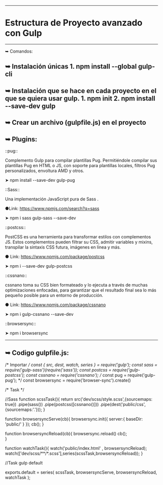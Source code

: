 ----------------------------------------
# Estructura de Proyecto avanzado con Gulp
----------------------------------------
➥ Comandos:

➥ Instalación únicas
    1. npm install --global gulp-cli
----------------------------------------
➥ Instalación que se hace en cada proyecto en el que se quiera usar gulp.
    1. npm init
    2. npm install --save-dev gulp
----------------------------------------
➥ Crear un archivo (gulpfile.js) en el proyecto
----------------------------------------
➥ Plugins:
----------------------------------------

::pug::

  Complemento Gulp para compilar plantillas Pug. Permitiéndole compilar sus plantillas Pug en HTML o JS, con soporte para plantillas locales, filtros Pug personalizados, envoltura AMD y otros.

  ➤ npm install --save-dev gulp-pug
  
::Sass::

  Una implementación JavaScript pura de Sass .

  ●Link: https://www.npmjs.com/search?q=sass

  ➤ npm i sass gulp-sass --save-dev

::postcss::

  PostCSS es una herramienta para transformar estilos con complementos JS. Estos complementos pueden filtrar su CSS, admitir variables y mixins, transpilar la sintaxis CSS futura, imágenes en línea y más.

  ● Link: https://www.npmjs.com/package/postcss

  ➤ npm i --save-dev gulp-postcss

::cssnano::

  cssnano toma su CSS bien formateado y lo ejecuta a través de muchas optimizaciones enfocadas, para garantizar que el resultado final sea lo más pequeño posible para un entorno de producción.

  ● Link: https://www.npmjs.com/package/cssnano

  ➤ npm i gulp-cssnano --save-dev

::browsersync::

  ➤ npm i browsersync
  
----------------------------------------
➥ Codigo gulpfile.js:
----------------------------------------

/* Importar */
const { src, dest, watch, series } = require('gulp');
const sass = require('gulp-sass')(require('sass'));
const postcss = require('gulp-postcss');
const cssnano = require('cssnano');
/* const pug = require('gulp-pug'); */
const browsersync = require('browser-sync').create()



/* Task */

//Sass
function scssTask(){
  return src('dev/scss/style.scss',{sourcemaps: true})
    .pipe(sass())
    .pipe(postcss([cssnano()]))
    .pipe(dest('public/css',{sourcemaps:'.'}));
}

function browsersyncServe(cb){
  browsersync.init({
    server:{
      baseDir: 'public/'
    }
  });
  cb();
}

function browsersyncReload(cb){
  browsersync.reload()
  cb();  
}


function watchTask(){
  watch('public/index.html' , browsersyncReload);
  watch(['dev/scss/**/*.scss'],series(scssTask,browsersyncReload));
}

//Task gulp default

exports.default = series(
  scssTask,
  browsersyncServe,
  browsersyncReload,
  watchTask
);

